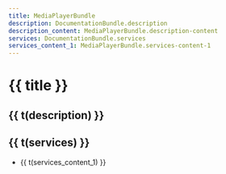 ```yaml
---
title: MediaPlayerBundle
description: DocumentationBundle.description
description_content: MediaPlayerBundle.description-content
services: DocumentationBundle.services
services_content_1: MediaPlayerBundle.services-content-1
---
```


# {{ title }}

## {{ t(description) }}

<p v-html="t(description_content)" />

## {{ t(services) }}

- {{ t(services_content_1) }}

<script setup lang="ts">
import { useI18n } from 'vue-i18n'

const { t } = useI18n()
</script>
